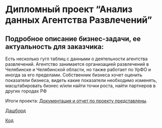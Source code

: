 # Дипломный проект “Анализ данных Агентства Развлечений”

## Подробное описание бизнес-задачи, ее актуальность для заказчика:

Есть несколько гугл таблиц с данными о деятельности агентства развлечений. Агентство занимается организацией развлечений в Челябинске и Челябинской области, но также работает по УрФО и иногда за его пределами. Собственник бизнеса хочет оценить показатели бизнеса, видеть какие показатели необходимо изменять, масштабировать бизнес и/или найти точки роста, найти партнеров в других городах РФ

Итоги проекта:
[Документация и отчет по проекту представлены](https://docs.google.com/document/d/1yrQY1BYK14Pbt0-Pn-dcMTll2rMWa7wTjaGU61zG93E/edit?usp=sharing).

[Дашборд](https://lookerstudio.google.com/s/i-c3TaR7jx0)

[Код](https://github.com/PavlovGeorgiy/portfolio/blob/94c25220d66e291e754f817ba13d3aa3f8b7405c/projects/%D0%B4%D0%B8%D0%BF%D0%BB%D0%BE%D0%BC%D0%BD%D1%8B%D0%B9%20%D0%BF%D1%80%D0%BE%D0%B5%D0%BA%D1%82/%D0%B4%D0%B8%D0%BF%D0%BB%D0%BE%D0%BC%D0%BD%D1%8B%D0%B9_%D0%BF%D1%80%D0%BE%D0%B5%D0%BA%D1%82_%D0%BA%D0%BE%D0%B4.ipynb)

